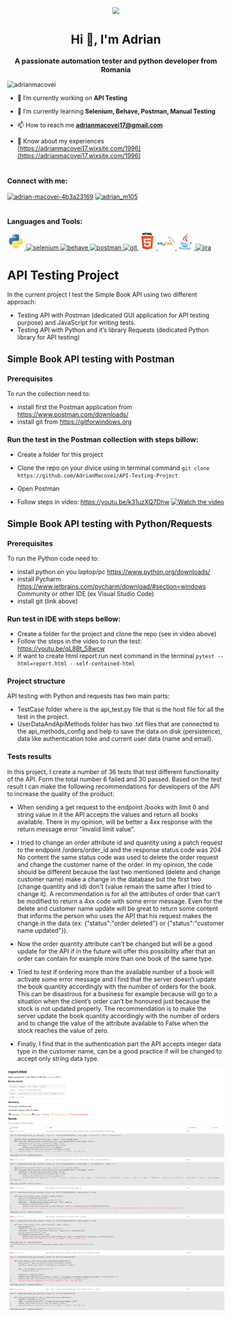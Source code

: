 <div id="header" align="center">
  <img src="https://media.giphy.com/media/M9gbBd9nbDrOTu1Mqx/giphy.gif" width="100"/>
</div>
<h1 align="center">Hi 👋, I'm Adrian</h1>
<h3 align="center">A passionate automation tester and python developer from Romania</h3>

<p align="left"> <img src="https://komarev.com/ghpvc/?username=adrianmacovei&label=Profile%20views&color=0e75b6&style=flat" alt="adrianmacovei" /> </p>

- 🔭 I’m currently working on **API Testing**

- 🌱 I’m currently learning **Selenium, Behave, Postman, Manual Testing**

- 📫 How to reach me **adrianmacovei17@gmail.com**

- 📄 Know about my experiences [https://adrianmacovei17.wixsite.com/1996](https://adrianmacovei17.wixsite.com/1996)

#

<h3 align="left">Connect with me:</h3>
<p align="left">
<a href="https://linkedin.com/in/adrian-macovei-4b3a23169" target="blank"><img align="center" src="https://raw.githubusercontent.com/rahuldkjain/github-profile-readme-generator/master/src/images/icons/Social/linked-in-alt.svg" alt="adrian-macovei-4b3a23169" height="30" width="40" /></a>
<a href="https://instagram.com/adrian_m105" target="blank"><img align="center" src="https://raw.githubusercontent.com/rahuldkjain/github-profile-readme-generator/master/src/images/icons/Social/instagram.svg" alt="adrian_m105" height="30" width="40" /></a>
</p>

#

<h3 align="left">Languages and Tools:</h3>
<p align="left"> <a href="https://www.python.org" target="_blank" rel="noreferrer"> <img src="https://raw.githubusercontent.com/devicons/devicon/master/icons/python/python-original.svg" alt="python" width="40" height="40"/> </a> <a href="https://www.selenium.dev" target="_blank" rel="noreferrer"> <img src="https://raw.githubusercontent.com/detain/svg-logos/780f25886640cef088af994181646db2f6b1a3f8/svg/selenium-logo.svg" alt="selenium" width="40" height="40"/> </a> <a href="https://pypi.org/project/behave/" target="_blank" rel="noreferrer"> <img src="https://avatars.githubusercontent.com/u/3344102?v=4&s=160" alt="behave" width="40" height="40"/> </a> <a href="https://postman.com" target="_blank" rel="noreferrer"> <img src="https://www.vectorlogo.zone/logos/getpostman/getpostman-icon.svg" alt="postman" width="40" height="40"/> </a> <a href="https://git-scm.com/" target="_blank" rel="noreferrer"> <img src="https://www.vectorlogo.zone/logos/git-scm/git-scm-icon.svg" alt="git" width="40" height="40"/> </a> <a href="https://www.w3.org/html/" target="_blank" rel="noreferrer"> <img src="https://raw.githubusercontent.com/devicons/devicon/master/icons/html5/html5-original-wordmark.svg" alt="html5" width="40" height="40"/> </a> <a href="https://www.mysql.com/" target="_blank" rel="noreferrer"> <img src="https://raw.githubusercontent.com/devicons/devicon/master/icons/mysql/mysql-original-wordmark.svg" alt="mysql" width="40" height="40"/> <a href="https://www.java.com" target="_blank" rel="noreferrer"> <img src="https://raw.githubusercontent.com/devicons/devicon/master/icons/java/java-original.svg" alt="java" width="40" height="40"/> </a> <a href="https://www.atlassian.com/software/jira" target="_blank" rel="noreferrer"> <img src="https://logos-world.net/wp-content/uploads/2021/02/Jira-Emblem-700x394.png" alt="jira" width="40" height="40"/> </a></p>


# API Testing Project

In the current project I test the Simple Book API using two different approach:
-	Testing API with Postman (dedicated GUI application for API testing purpose) and JavaScript for writing tests.
-	Testing API with Python and it’s library Requests (dedicated Python library for API testing)


## Simple Book API testing with  Postman

### Prerequisites
To run the collection need to:
- install first the Postman application from https://www.postman.com/downloads/
- install git from https://gitforwindows.org

### Run the test in the Postman collection with steps billow:
- Create a folder for this project

- Clone the repo on your divice using in terminal command `git clone https://github.com/AdrianMacovei/API-Testing-Project`

- Open Postman

- Follow steps in video: https://youtu.be/k31uzXQ7Dhw
[![Watch the video](https://img.youtube.com/vi/T-D1KVIuvjA/maxresdefault.jpg)](https://youtu.be/k31uzXQ7Dhw)

## Simple Book API testing with Python/Requests

### Prerequisites
To run the Python code need to:
- install python on you laptop/pc https://www.python.org/downloads/
- install Pycharm https://www.jetbrains.com/pycharm/download/#section=windows Community or other IDE (ex Visual Studio Code)
- install git (link above)

### Run test in IDE with steps bellow:
- Create a folder for the project and clone the repo (see in video above)
- Follow the steps in the video to run the test: https://youtu.be/qL8Bt_58wcw
- If want to create html report run next command in the terminal `pytest --html=report.html --self-contained-html`

### Project structure
 API testing with Python and requests has two main parts:
-	TestCase folder where is the api_test.py file that is the host file for all the test in the project.
-	UserDataAndApiMethods folder has two .txt files that are connected to the api_methods_config and help to save the data on disk (persistence), data like authentication toke and current user data (name and email).


### Tests results

In this project, I create a number of 36 tests that test different functionality of the API. Form the total number 6 failed and 30 passed.
Based on the test result I can make the following recommendations for developers of the API to increase the quality of the product:

- When sending a get request to the endpoint /books with limit 0 and string value in it the API accepts the values and return all books available. There 
  in my opinion, will be better a 4xx response with the return message error "Invalid limit value".

- I tried to change an order attribute id and quantity using a patch request to the endpoint /orders/order_id and the response status code was 204 No content
  the same status code was used to delete the order request and change the customer name of the order. In my opinion, the code should be different because the last two   mentioned (delete and change customer name) make a change in the database but the first two (change quantity and id) don't (value remain the same after I tried to     change it). 
  A recommendation is for all the attributes of order that can't be modified to return a 4xx code with some error message. Even for the delete and customer name update 
  will be great to return some content that informs the person who uses the API that his request makes the change in the data (ex: {"status":"order deleted"} or
  {"status":"customer name updated"}).

  
- Now the order quantity attribute can't be changed but will be a good update for the API if in the future will offer this possibility after that an order can contain   for example more than one book of the same type.
  
- Tried to test if ordering more than the available number of a book will activate some error message and I find that the server doesn’t update the book quantity accordingly with the number of orders for the book. This can be disastrous for a business for example because will go to a situation when the client’s order can’t be honoured just because the stock is not updated properly. The recommendation is to make the server update the book quantity accordingly with the number of orders and to change the value of the attribute available to False when the stock reaches the value of zero.
  
- Finally, I find that in the authentication part the API accepts integer data type in the customer name, can be a good practice if will be changed to accept only string data type.
  
![alt text](https://github.com/AdrianMacovei/data-and-images-for-my-repos/blob/main/report-html%20(5).png)


